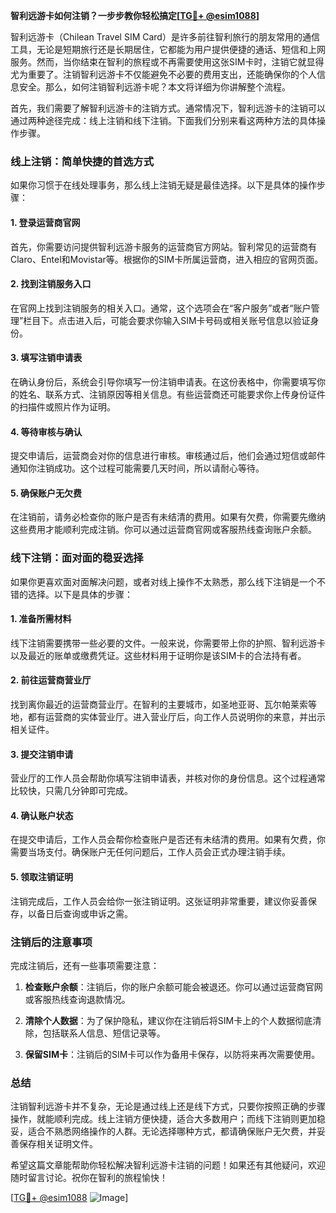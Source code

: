 **智利远游卡如何注销？一步步教你轻松搞定[[TG💪+ @esim1088](https://t.me/s/esim1088)]**

智利远游卡（Chilean Travel SIM Card）是许多前往智利旅行的朋友常用的通信工具，无论是短期旅行还是长期居住，它都能为用户提供便捷的通话、短信和上网服务。然而，当你结束在智利的旅程或不再需要使用这张SIM卡时，注销它就显得尤为重要了。注销智利远游卡不仅能避免不必要的费用支出，还能确保你的个人信息安全。那么，如何注销智利远游卡呢？本文将详细为你讲解整个流程。

首先，我们需要了解智利远游卡的注销方式。通常情况下，智利远游卡的注销可以通过两种途径完成：线上注销和线下注销。下面我们分别来看这两种方法的具体操作步骤。

### **线上注销：简单快捷的首选方式**

如果你习惯于在线处理事务，那么线上注销无疑是最佳选择。以下是具体的操作步骤：

#### **1. 登录运营商官网**
首先，你需要访问提供智利远游卡服务的运营商官方网站。智利常见的运营商有Claro、Entel和Movistar等。根据你的SIM卡所属运营商，进入相应的官网页面。

#### **2. 找到注销服务入口**
在官网上找到注销服务的相关入口。通常，这个选项会在“客户服务”或者“账户管理”栏目下。点击进入后，可能会要求你输入SIM卡号码或相关账号信息以验证身份。

#### **3. 填写注销申请表**
在确认身份后，系统会引导你填写一份注销申请表。在这份表格中，你需要填写你的姓名、联系方式、注销原因等相关信息。有些运营商还可能要求你上传身份证件的扫描件或照片作为证明。

#### **4. 等待审核与确认**
提交申请后，运营商会对你的信息进行审核。审核通过后，他们会通过短信或邮件通知你注销成功。这个过程可能需要几天时间，所以请耐心等待。

#### **5. 确保账户无欠费**
在注销前，请务必检查你的账户是否有未结清的费用。如果有欠费，你需要先缴纳这些费用才能顺利完成注销。你可以通过运营商官网或客服热线查询账户余额。

### **线下注销：面对面的稳妥选择**

如果你更喜欢面对面解决问题，或者对线上操作不太熟悉，那么线下注销是一个不错的选择。以下是具体的步骤：

#### **1. 准备所需材料**
线下注销需要携带一些必要的文件。一般来说，你需要带上你的护照、智利远游卡以及最近的账单或缴费凭证。这些材料用于证明你是该SIM卡的合法持有者。

#### **2. 前往运营商营业厅**
找到离你最近的运营商营业厅。在智利的主要城市，如圣地亚哥、瓦尔帕莱索等地，都有运营商的实体营业厅。进入营业厅后，向工作人员说明你的来意，并出示相关证件。

#### **3. 提交注销申请**
营业厅的工作人员会帮助你填写注销申请表，并核对你的身份信息。这个过程通常比较快，只需几分钟即可完成。

#### **4. 确认账户状态**
在提交申请后，工作人员会帮你检查账户是否还有未结清的费用。如果有欠费，你需要当场支付。确保账户无任何问题后，工作人员会正式办理注销手续。

#### **5. 领取注销证明**
注销完成后，工作人员会给你一张注销证明。这张证明非常重要，建议你妥善保存，以备日后查询或申诉之需。

### **注销后的注意事项**

完成注销后，还有一些事项需要注意：

1. **检查账户余额**：注销后，你的账户余额可能会被退还。你可以通过运营商官网或客服热线查询退款情况。
   
2. **清除个人数据**：为了保护隐私，建议你在注销后将SIM卡上的个人数据彻底清除，包括联系人信息、短信记录等。

3. **保留SIM卡**：注销后的SIM卡可以作为备用卡保存，以防将来再次需要使用。

### **总结**

注销智利远游卡并不复杂，无论是通过线上还是线下方式，只要你按照正确的步骤操作，就能顺利完成。线上注销方便快捷，适合大多数用户；而线下注销则更加稳妥，适合不熟悉网络操作的人群。无论选择哪种方式，都请确保账户无欠费，并妥善保存相关证明文件。

希望这篇文章能帮助你轻松解决智利远游卡注销的问题！如果还有其他疑问，欢迎随时留言讨论。祝你在智利的旅程愉快！

[[TG💪+ @esim1088](https://t.me/s/esim1088) ![Image](https://i.postimg.cc/4NQfJmqS/Snipaste-2025-05-13-00-14-12.png)]